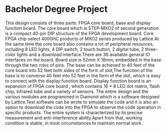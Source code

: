 Bachelor Degree Project
======================================
This design consists of three parts: FPGA core board, base and display function board. The core board which is STEP-MXO2 of second generation is a compact 40-pin DIP structure of the FPGA development board. Core FPGA chip select 4000HC products of MXO2 series produced by Lattice.At the same time the core board also contains a lot of peripheral resources, including 8 LED lights, 4 DIP switch, 2 touch button, 2 digital tube, 2 three-color lights and a download interface.There are 36 available general IO interfaces on the board. Board size is 52mm X 18mm, embedded in the base through the two rows of pins. The base can be achieved to 40 feet of the core board into 52 feet both sides of the form of slot,The function of the base is to converse 40 feet into 52 feet in the form of the slot, which is easy to connect with the display function board. Display function board is an expansion of FPGA core board , which contains 16 * 8 LED dot matrix, flash chip, infrared tube and a variety of sensors.
The entire design and the various modules are programmed in Diamond which is a software designed by Lattice.Test software can be wrote to simulate the code and it is also an option to download the code into the FPGA to observe the code operation in specific products. The entire system is characterized by its precise measurement and anti-interference ability.Apart from that, working condition is stable, in most circumstances to maintain normal work.
